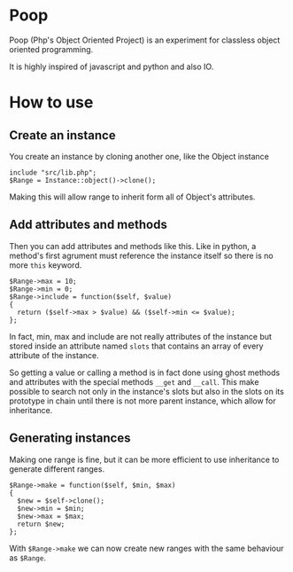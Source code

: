 # Poop
Poop (Php's Object Oriented Project) is an experiment for classless
object oriented programming.

It is highly inspired of javascript and python and also IO.

# How to use
## Create an instance

You create an instance by cloning another one, like the Object instance
```
include "src/lib.php";
$Range = Instance::object()->clone();
```

Making this will allow range to inherit form all of Object's attributes.

## Add attributes and methods
Then you can add attributes and methods like this. Like in python, a method's
first agrument must reference the instance itself so there is no more `this`
keyword.

```
$Range->max = 10;
$Range->min = 0;
$Range->include = function($self, $value)
{
  return ($self->max > $value) && ($self->min <= $value);
};
```

In fact, min, max and include are not really attributes of the instance but
stored inside an attribute named `slots` that contains an array of every
attribute of the instance.

So getting a value or calling a method is in fact done using ghost methods
and attributes with the special methods `__get` and `__call`. This make
possible to search not only in the instance's slots but also in the slots on its
prototype in chain until there is not more parent instance, which allow for
inheritance.

## Generating instances
Making one range is fine, but it can be more efficient to use inheritance to generate different ranges.

```
$Range->make = function($self, $min, $max)
{
  $new = $self->clone();
  $new->min = $min;
  $new->max = $max;
  return $new;
};
```
With `$Range->make` we can now create new ranges with the same behaviour as
`$Range`.
